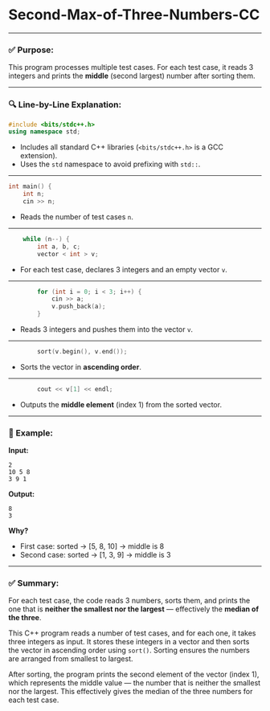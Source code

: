 ﻿# Second-Max-of-Three-Numbers-CC


---

### ✅ **Purpose:**

This program processes multiple test cases. For each test case, it reads 3 integers and prints the **middle** (second largest) number after sorting them.

---

### 🔍 **Line-by-Line Explanation:**

```cpp
#include <bits/stdc++.h>
using namespace std;
```

* Includes all standard C++ libraries (`<bits/stdc++.h>` is a GCC extension).
* Uses the `std` namespace to avoid prefixing with `std::`.

---

```cpp
int main() {
    int n;
    cin >> n;
```

* Reads the number of test cases `n`.

---

```cpp
    while (n--) {
        int a, b, c;
        vector < int > v;
```

* For each test case, declares 3 integers and an empty vector `v`.

---

```cpp
        for (int i = 0; i < 3; i++) {
            cin >> a;
            v.push_back(a);
        }
```

* Reads 3 integers and pushes them into the vector `v`.

---

```cpp
        sort(v.begin(), v.end());
```

* Sorts the vector in **ascending order**.

---

```cpp
        cout << v[1] << endl;
```

* Outputs the **middle element** (index 1) from the sorted vector.

---

### 🧠 Example:

**Input:**

```
2
10 5 8
3 9 1
```

**Output:**

```
8
3
```

**Why?**

* First case: sorted → \[5, 8, 10] → middle is 8
* Second case: sorted → \[1, 3, 9] → middle is 3

---

### ✅ Summary:

For each test case, the code reads 3 numbers, sorts them, and prints the one that is **neither the smallest nor the largest** — effectively the **median of the three**.


This C++ program reads a number of test cases, and for each one, it takes three integers as input. It stores these integers in a vector and then sorts the vector in ascending order using `sort()`. Sorting ensures the numbers are arranged from smallest to largest.

After sorting, the program prints the second element of the vector (index 1), which represents the middle value — the number that is neither the smallest nor the largest. This effectively gives the median of the three numbers for each test case.

